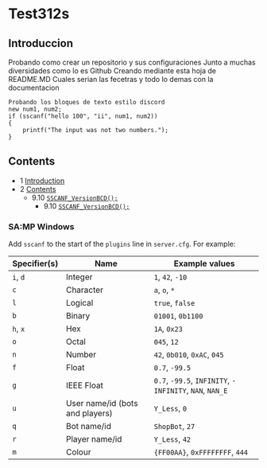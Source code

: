 # Test312s

## Introduccion

Probando como crear un repositorio y sus configuraciones
Junto a muchas diversidades como lo es Github
Creando mediante esta hoja de README.MD
Cuales serian las fecetras y todo lo demas con la documentacion


```pawn
Probando los bloques de texto estilo discord
new num1, num2;
if (sscanf("hello 100", "ii", num1, num2))
{
	printf("The input was not two numbers.");
}

```
## Contents

* 1 [Introduction](#introduction)
* 2 [Contents](#contents)
  * 9.10 [`SSCANF_VersionBCD();`](#sscanf_versionbcd)
    * 9.10 [`SSCANF_VersionBCD();`](#sscanf_versionbcd)
    
### SA:MP Windows

Add `sscanf` to the start of the `plugins` line in `server.cfg`.  For example:


|  Specifier(s)  |               Name                |                      Example values                       |
| -------------- | --------------------------------- | --------------------------------------------------------- |
|  `i`, `d`      |  Integer                          |  `1`, `42`, `-10`                                         |
|  `c`           |  Character                        |  `a`, `o`, `*`                                            |
|  `l`           |  Logical                          |  `true`, `false`                                          |
|  `b`           |  Binary                           |  `01001`, `0b1100`                                        |
|  `h`, `x`      |  Hex                              |  `1A`, `0x23`                                             |
|  `o`           |  Octal                            |  `045`, `12`                                              |
|  `n`           |  Number                           |  `42`, `0b010`, `0xAC`, `045`                             |
|  `f`           |  Float                            |  `0.7`, `-99.5`                                           |
|  `g`           |  IEEE Float                       |  `0.7`, `-99.5`, `INFINITY`, `-INFINITY`, `NAN`, `NAN_E`  |
|  `u`           |  User name/id (bots and players)  |  `Y_Less`, `0`                                            |
|  `q`           |  Bot name/id                      |  `ShopBot`, `27`                                          |
|  `r`           |  Player name/id                   |  `Y_Less`, `42`                                           |
|  `m`           |  Colour                           |  `{FF00AA}`, `0xFFFFFFFF`, `444`                          |

